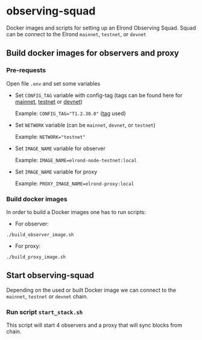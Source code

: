 # observing-squad

Docker images and scripts for setting up an Elrond Observing Squad. Squad can be connect to the Elrond `mainnet`, `testnet`, or `devnet`

## Build docker images for observers and proxy


### Pre-requests

Open file `.env` and set some variables
- Set `CONFIG_TAG` variable with config-tag (tags can be found here for [mainnet](https://github.com/ElrondNetwork/elrond-config-mainnet), [testnet](https://github.com/ElrondNetwork/elrond-config-testnet) or [devnet](https://github.com/ElrondNetwork/elrond-config-devnet))

    Example: `CONFIG_TAG="T1.2.30.0"` ([tag](https://github.com/ElrondNetwork/elrond-config-testnet/tree/T1.2.30.0) used)


- Set `NETWORK` variable (can be `mainnet`, `devnet`, or `testnet`)
  
    Example: `NETWORK="testnet"`


- Set `IMAGE_NAME` variable for observer

    Example: `IMAGE_NAME=elrond-node-testnet:local`


- Set `IMAGE_NAME` variable for proxy

  Example: `PROXY_IMAGE_NAME=elrond-proxy:local`

### Build docker images 

In order to build a Docker images one has to run scripts:

- For observer:
```
./build_observer_image.sh
```

- For proxy:
```
./build_proxy_image.sh
```

## Start observing-squad

Depending on the used or built Docker image we can connect to the `mainnet`, `testnet` or `devnet` chain.

### Run script `start_stack.sh`

This script will start 4 observers and a proxy that will sync blocks from chain.